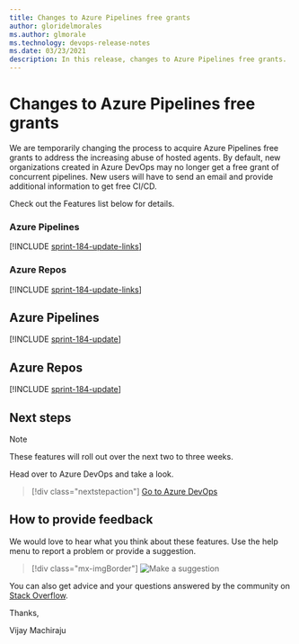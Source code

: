 ```yaml
---
title: Changes to Azure Pipelines free grants   
author: gloridelmorales
ms.author: glmorale
ms.technology: devops-release-notes
ms.date: 03/23/2021
description: In this release, changes to Azure Pipelines free grants.
---
```


# Changes to Azure Pipelines free grants

We are temporarily changing the process to acquire Azure Pipelines free grants to address the increasing abuse of hosted agents. By default, new organizations created in Azure DevOps may no longer get a free grant of concurrent pipelines. New users will have to send an email and provide additional information to get free CI/CD. 

Check out the Features list below for details.

### Azure Pipelines

[!INCLUDE [sprint-184-update-links](includes/pipelines/sprint-184-update-links.md)]

### Azure Repos

[!INCLUDE [sprint-184-update-links](includes/repos/sprint-184-update-links.md)]

## Azure Pipelines

[!INCLUDE [sprint-184-update](includes/pipelines/sprint-184-update.md)]

## Azure Repos

[!INCLUDE [sprint-184-update](includes/repos/sprint-184-update.md)]

## Next steps

> [!NOTE]
> These features will roll out over the next two to three weeks.

Head over to Azure DevOps and take a look.

> [!div class="nextstepaction"] 
> [Go to Azure DevOps](https://go.microsoft.com/fwlink/?LinkId=307137&campaign=o~msft~docs~product-vsts~release-notes)

## How to provide feedback

We would love to hear what you think about these features. Use the help menu to report a problem or provide a suggestion.

> [!div class="mx-imgBorder"] 
> ![Make a suggestion](../media/make-a-suggestion.png)

You can also get advice and your questions answered by the community on [Stack Overflow](https://stackoverflow.com/questions/tagged/azure-devops).

Thanks,

Vijay Machiraju
